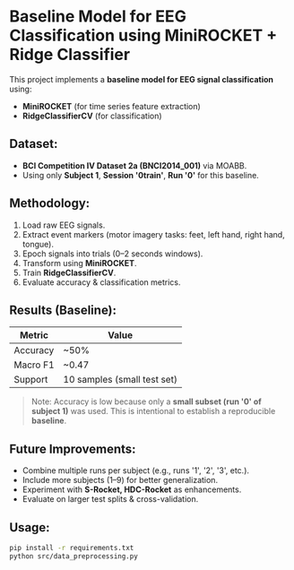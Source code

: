 # Baseline Model for EEG Classification using MiniROCKET + Ridge Classifier

This project implements a **baseline model for EEG signal classification** using:
- **MiniROCKET** (for time series feature extraction)
- **RidgeClassifierCV** (for classification)

## Dataset:
- **BCI Competition IV Dataset 2a (BNCI2014_001)** via MOABB.
- Using only **Subject 1**, **Session '0train'**, **Run '0'** for this baseline.

## Methodology:
1. Load raw EEG signals.
2. Extract event markers (motor imagery tasks: feet, left hand, right hand, tongue).
3. Epoch signals into trials (0–2 seconds windows).
4. Transform using **MiniROCKET**.
5. Train **RidgeClassifierCV**.
6. Evaluate accuracy & classification metrics.

## Results (Baseline):
| Metric     | Value |
|------------|--------|
| Accuracy   | ~50%  |
| Macro F1   | ~0.47 |
| Support    | 10 samples (small test set) |

> Note: Accuracy is low because only a **small subset (run '0' of subject 1)** was used. This is intentional to establish a reproducible **baseline**.

## Future Improvements:
- Combine multiple runs per subject (e.g., runs '1', '2', '3', etc.).
- Include more subjects (1–9) for better generalization.
- Experiment with **S-Rocket, HDC-Rocket** as enhancements.
- Evaluate on larger test splits & cross-validation.

## Usage:
```bash
pip install -r requirements.txt
python src/data_preprocessing.py
